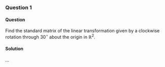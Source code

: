 ### Question 1

#### Question

Find the standard matrix of the linear transformation given by a clockwise rotation through $30^\circ$ about the origin in $\mathbb{R}^2$.

#### Solution

...